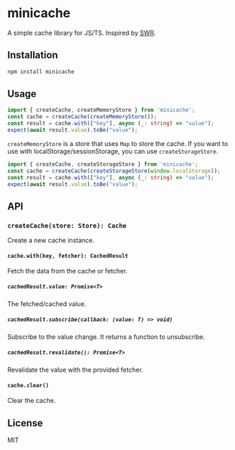 # minicache

A simple cache library for JS/TS.
Inspired by [SWR](https://swr.vercel.app/).

## Installation

```sh
npm install minicache
```

## Usage

```ts
import { createCache, createMemoryStore } from 'minicache';
const cache = createCache(createMemoryStore());
const result = cache.with(["key"], async (_: string) => "value");
expect(await result.value).toBe("value");
```

`createMemoryStore` is a store that uses `Map` to store the cache.
If you want to use with localStorage/sessionStorage, you can use `createStorageStore`.

```ts
import { createCache, createStorageStore } from 'minicache';
const cache = createCache(createStorageStore(window.localStorage));
const result = cache.with(["key"], async (_: string) => "value");
expect(await result.value).toBe("value");
```

## API

### `createCache(store: Store): Cache`

Create a new cache instance.

#### `cache.with(key, fetcher): CachedResult`

Fetch the data from the cache or fetcher.

##### `cachedResult.value: Promise<T>`

The fetched/cached value.

##### `cachedResult.subscribe(callback: (value: T) => void)`

Subscribe to the value change.
It returns a function to unsubscribe.

##### `cachedResult.revalidate(): Promise<T>`

Revalidate the value with the provided fetcher.

#### `cache.clear()`

Clear the cache.

## License

MIT
